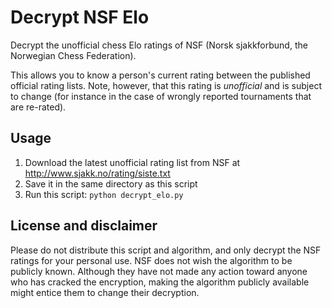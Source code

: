 # Decrypt NSF Elo

Decrypt the unofficial chess Elo ratings of NSF (Norsk sjakkforbund, the Norwegian Chess Federation).

This allows you to know a person's current rating between the published official rating lists. Note, however, that this rating is _unofficial_ and is subject to change (for instance in the case of wrongly reported tournaments that are re-rated).

## Usage

1. Download the latest unofficial rating list from NSF at http://www.sjakk.no/rating/siste.txt
2. Save it in the same directory as this script
3. Run this script: `python decrypt_elo.py`

## License and disclaimer

Please do not distribute this script and algorithm, and only decrypt the NSF ratings for your personal use. NSF does not wish the algorithm to be publicly known. Although they have not made any action toward anyone who has cracked the encryption, making the algorithm publicly available might entice them to change their decryption.
